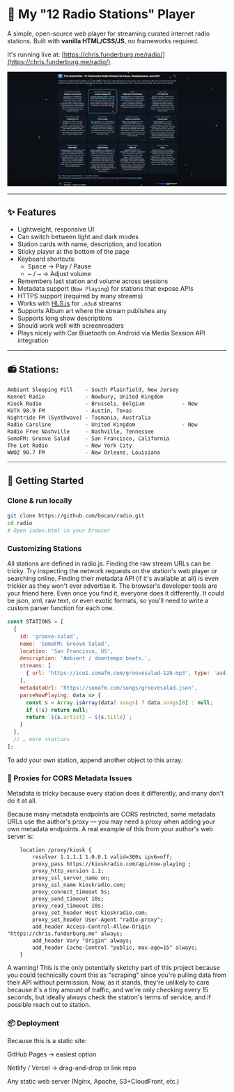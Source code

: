 # 🎵 My "12 Radio Stations" Player

A simple, open-source web player for streaming curated internet radio stations.
Built with **vanilla HTML/CSS/JS**, no frameworks required.

It's running live at: [https://chris.funderburg.me/radio/](https://chris.funderburg.me/radio/)

![screenshot placeholder](preview.jpg)

---

## ✨ Features

- Lightweight, responsive UI
- Can switch between light and dark modes
- Station cards with name, description, and location
- Sticky player at the bottom of the page
- Keyboard shortcuts:
  - <kbd>Space</kbd> → Play / Pause
  - <kbd>←</kbd> / <kbd>→</kbd> → Adjust volume
- Remembers last station and volume across sessions
- Metadata support (`Now Playing`) for stations that expose APIs
- HTTPS support (required by many streams)
- Works with [HLS.js](https://github.com/video-dev/hls.js) for `.m3u8` streams
- Supports Album art where the stream publishes any
- Supports long show descriptions
- Should work well with screenreaders
- Plays nicely with Car Bluetooth on Android via Media Session API integration

---

## 📻 Stations:

```
Ambiant Sleeping Pill    - South Plainfield, New Jersey
Kennet Radio             - Newbury, United Kingdom
Kiosk Radio              - Brussels, Belgium            - New
KUTX 98.9 FM             - Austin, Texas
Nightride FM (Synthwave) - Tasmania, Australia
Radio Caroline           - United Kingdom               - New
Radio Free Nashville     - Nashville, Tennessee
SomaFM: Groove Salad     - San Francisco, California
The Lot Radio            - New York City
WWOZ 90.7 FM             - New Orleans, Louisiana
```

---

## 🚀 Getting Started

### Clone & run locally

```bash
git clone https://github.com/bocan/radio.git
cd radio
# Open index.html in your browser
```

### Customizing Stations

All stations are defined in radio.js.  Finding the raw stream URLs can be tricky. Try inspecting the network requests on the station's web player or searching online. Finding their metadata API (if it's available at all) is even trickier as they won't ever advertise it. The browser's developer tools are your friend here. Even once you find it, everyone does it differently. It could be json, xml, raw text, or even exotic formats, so you'll need to write a custom parser function for each one.

```js
const STATIONS = [
  {
    id: 'groove-salad',
    name: 'SomaFM: Groove Salad',
    location: 'San Francisco, US',
    description: 'Ambient / downtempo beats.',
    streams: [
      { url: 'https://ice1.somafm.com/groovesalad-128-mp3', type: 'audio/mpeg' }
    ],
    metadataUrl: 'https://somafm.com/songs/groovesalad.json',
    parseNowPlaying: data => {
      const s = Array.isArray(data?.songs) ? data.songs[0] : null;
      if (!s) return null;
      return `${s.artist} — ${s.title}`;
    }
  },
  // … more stations
];

```
To add your own station, append another object to this array.

### 📡 Proxies for CORS Metadata Issues

Metadata is tricky because every station does it differently, and many don't do it at all.

Because many metadata endpoints are CORS restricted, some metadata URLs use the author's proxy — you
may need a proxy when adding your own metadata endpoints. A real example of this from your author's
web server is:
```nginx
    location /proxy/kiosk {
        resolver 1.1.1.1 1.0.0.1 valid=300s ipv6=off;
        proxy_pass https://kioskradio.com/api/now-playing ;
        proxy_http_version 1.1;
        proxy_ssl_server_name on;
        proxy_ssl_name kioskradio.com;
        proxy_connect_timeout 5s;
        proxy_send_timeout 10s;
        proxy_read_timeout 10s;
        proxy_set_header Host kioskradio.com;
        proxy_set_header User-Agent "radio-proxy";
        add_header Access-Control-Allow-Origin "https://chris.funderburg.me" always;
        add_header Vary "Origin" always;
        add_header Cache-Control "public, max-age=15" always;
    }
```
A warning! This is the only potentially sketchy part of this project because you could technically
count this as "scraping" since you're pulling data from their API without permission. Now, as it
stands, they're unlikely to care because it's a tiny amount of traffic, and we're only checking every
15 seconds, but ideally always check the station's terms of service, and if possible reach out to
station.

### 📦 Deployment

Because this is a static site:

GitHub Pages → easiest option

Netlify / Vercel → drag-and-drop or link repo

Any static web server (Nginx, Apache, S3+CloudFront, etc.)
